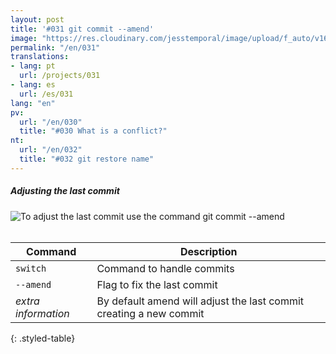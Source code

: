 ```yaml
---
layout: post
title: '#031 git commit --amend'
image: "https://res.cloudinary.com/jesstemporal/image/upload/f_auto/v1642878599/gitfichas/en/031/thumbnail_zujdhx.jpg"
permalink: "/en/031"
translations:
- lang: pt
  url: /projects/031
- lang: es
  url: /es/031
lang: "en"
pv:
  url: "/en/030"
  title: "#030 What is a conflict?"
nt:
  url: "/en/032"
  title: "#032 git restore name"
---
```

##### Adjusting the last commit

<img alt="To adjust the last commit use the command git commit --amend" src="https://res.cloudinary.com/jesstemporal/image/upload/v1642878600/gitfichas/en/031/full_iobvdi.jpg"><br><br>

| Command | Description |
|---------|-------------|
| `switch` | Command to handle commits |
| `--amend` | Flag to fix the last commit |
| _extra information_ | By default amend will adjust the last commit creating a new commit |
{: .styled-table}
